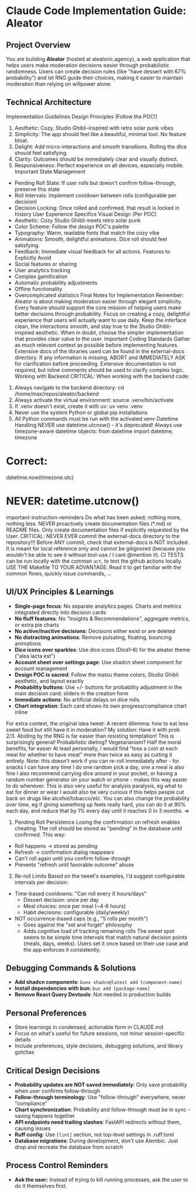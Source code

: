 # Claude Code Implementation Guide: Aleator
  ## Project Overview
  You are building **Aleator** (hosted at aleatoric.agency), a web application that helps users make moderation decisions easier through probabilistic randomness. Users can create decision rules (like "have dessert with 67%
  probability") and let RNG guide their choices, making it easier to maintain moderation than relying on willpower alone.
  ## Technical Architecture
  Implementation Guidelines
  Design Principles (Follow the POC!)
  1. Aesthetic: Cozy, Studio Ghibli-inspired with retro solar punk vibes
  2. Simplicity: The app should feel like a beautiful, minimal tool. No feature bloat.
  3. Delight: Add micro-interactions and smooth transitions. Rolling the dice should feel satisfying.
  4. Clarity: Outcomes should be immediately clear and visually distinct.
  5. Responsiveness: Perfect experience on all devices, especially mobile.
  Important State Management
  - Pending Roll State: If user rolls but doesn't confirm follow-through, preserve this state
  - Roll Intervals: Implement cooldown between rolls (configurable per decision)
  - Decision Locking: Once rolled and confirmed, that result is locked in history
  User Experience Specifics
  Visual Design (Per POC)
  - Aesthetic: Cozy Studio Ghibli meets retro solar punk
  - Color Scheme: Follow the design POC's palette
  - Typography: Warm, readable fonts that match the cozy vibe
  - Animations: Smooth, delightful animations. Dice roll should feel satisfying.
  - Feedback: Immediate visual feedback for all actions.
  Features to Explicitly Avoid
  - Social features or sharing
  - User analytics tracking
  - Complex gamification
  - Automatic probability adjustments
  - Offline functionality
  - Overcomplicated statistics
  Final Notes for Implementation
  Remember: Aleator is about making moderation easier through elegant simplicity. Every feature should support the core mission of helping users make better decisions through probability. 
  Focus on creating a cozy, delightful experience that users will actually want to use daily. Keep the interface clean, the interactions smooth, and stay true to the Studio Ghibli-inspired aesthetic. When in doubt, choose the simpler
  implementation that provides clear value to the user.
  Important Coding Standards
  Gather as much relevant context as possible before implementing features. Extensive docs of the libraries used can be found in the external-docs directory. If any information is missing, ABORT and IMMEDIATELY ASK for clarification
  before proceeding.
  Extensive documentation is not required, but inline comments should be used to clarify complex logic.
  Working with Backend
  CRITICAL: When working with the backend code:
  1. Always navigate to the backend directory: cd /home/max/repos/aleator/backend
  2. Always activate the virtual environment: source .venv/bin/activate
  3. If .venv doesn't exist, create it with uv: uv venv .venv
  4. Never use the system Python or global pip installations
  5. All Python commands must be run with the activated venv
  Datetime Handling
  NEVER use datetime.utcnow() - it's deprecated! Always use timezone-aware datetime objects:
  from datetime import datetime, timezone
  # Correct:
  datetime.now(timezone.utc)
  # NEVER: datetime.utcnow()
  important-instruction-reminders
  Do what has been asked; nothing more, nothing less.
  NEVER proactively create documentation files (*.md) or README files. Only create documentation files if explicitly requested by the User.
  CRITICAL: NEVER EVER commit the external-docs directory to the repository!!! Before ANY commit, check that external-docs is NOT included. It is meant for local reference only and cannot be gitignored (because you wouldn't be able to see it without tool-use / I cant @mention it).
  CI TESTS can be run locally with the comman `act`, to test the github actions locally.
  USE THE Makefile TO YOUR ADVANTAGE: Read it to get familiar with the common flows, quickly issue commands, ...

## UI/UX Principles & Learnings
- **Single-page focus**: No separate analytics pages. Charts and metrics integrated directly into decision cards
- **No fluff features**: No "Insights & Recommendations", aggregate metrics, or extra pie charts
- **No active/inactive decisions**: Decisions either exist or are deleted
- **No distracting animations**: Remove pulsating, floating, bouncing animations
- **Dice icons over sparkles**: Use dice icons (Dice1-6) for the aleator theme ("alea iacta est")
- **Account sheet over settings page**: Use shadcn sheet component for account management
- **Design POC is sacred**: Follow the matsu theme colors, Studio Ghibli aesthetic, and layout exactly
- **Probability buttons**: Use +/- buttons for probability adjustment in the main decision card; sliders in the creation form
- **Immediate actions**: No artificial delays on dice rolls
- **Chart integration**: Each card shows its own progress/compliance chart inline

 For extra context, the original idea tweet:
   A recent dilemma: how to eat less sweet food but still have it in moderation? My solution: Have it with prob 2/3. Abiding
   by the RNG is far easier than resisting temptation! This is surprisingly general! Probabilistic dieting? Vegetarianism? 
  Half the moral benefits, far easier At least personally, I would find "toss a coin at each meal for whether to have meat" 
  more than twice as easy as cutting it entirely. Note: this doesn't work if you can re-roll immediately after - for snacks 
  I can have any time I do one random pick a day, one a meal is also fine I also recommend carrying dice around in your 
  pocket, or having a random number generator on your watch or phone - makes this way easier to do whenever. This is also 
  very useful for analysis paralysis, eg what to eat for dinner or wear I would also be very curious if this helps people 
  cut back on drugs like alcohol/tobacco/etc. You can also change the probability over time, eg if giving something up feels
   really hard, you can do it at 90% each day, and reduce that by 1% every day until it reaches 0 in 3 months.
=>
  1. Pending Roll Persistence
  Losing the confirmation on refresh enables cheating. The roll should be stored as "pending" in
  the database until confirmed. This way:
  - Roll happens → stored as pending
  - Refresh → confirmation dialog reappears
  - Can't roll again until you confirm follow-through
  - Prevents "refresh until favorable outcome" abuse
  2. Re-roll Limits
  Based on the tweet's examples, I'd suggest configurable intervals per decision:
  - Time-based cooldowns: "Can roll every X hours/days"
    - Dessert decision: once per day
    - Meal choices: once per meal (~4-6 hours)
    - Habit decisions: configurable (daily/weekly)
  - NOT occurrence-based caps (e.g., "5 rolls per month")
    - Goes against the "set and forget" philosophy
    - Adds cognitive load of tracking remaining rolls
  The sweet spot seems to be simple time intervals that match natural decision points (meals, days, weeks). Users set it
  once based on their use case and the app enforces it consistently.

## Debugging Commands & Solutions
- **Add shadcn components**: `bunx shadcn@latest add [component-name]`
- **Install dependencies with bun**: `bun add [package-name]`
- **Remove React Query Devtools**: Not needed in production builds

## Personal Preferences
- Store learnings in condensed, actionable form in CLAUDE.md
- Focus on what's useful for future sessions, not minor session-specific details
- Include preferences, style decisions, debugging solutions, and library gotchas

## Critical Design Decisions
- **Probability updates are NOT saved immediately**: Only save probability when user confirms follow-through
- **Follow-through terminology**: Use "follow-through" everywhere, never "compliance"
- **Chart synchronization**: Probability and follow-through must be in sync - saving happens together
- **API endpoints need trailing slashes**: FastAPI redirects without them, causing issues
- **Ruff config**: Use `[lint]` section, not top-level settings in .ruff.toml
- **Database migrations**: During development, don't use Alembic. Just drop and recreate the database from scratch

## Process Control Reminders
- **Ask the user:** Instead of trying to kill running processes, ask the user to do it themselves first.


